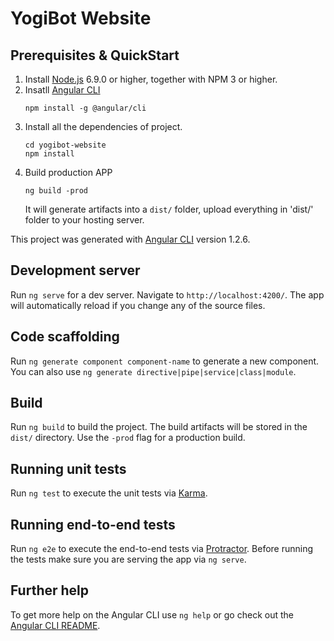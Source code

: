 # YogiBot Website

## Prerequisites & QuickStart
1. Install [Node.js](https://nodejs.org/en/) 6.9.0 or higher, together with NPM 3 or higher.
2. Insatll [Angular CLI](https://github.com/angular/angular-cli) 
    ```
    npm install -g @angular/cli
    ```
3. Install all the dependencies of project.
    ```
    cd yogibot-website
    npm install
    ```
4. Build production APP
    ```
    ng build -prod
    ```
    It will generate artifacts into a `dist/` folder, upload everything in 'dist/' folder to your hosting server.

This project was generated with [Angular CLI](https://github.com/angular/angular-cli) version 1.2.6.

## Development server

Run `ng serve` for a dev server. Navigate to `http://localhost:4200/`. The app will automatically reload if you change any of the source files.

## Code scaffolding

Run `ng generate component component-name` to generate a new component. You can also use `ng generate directive|pipe|service|class|module`.

## Build

Run `ng build` to build the project. The build artifacts will be stored in the `dist/` directory. Use the `-prod` flag for a production build.

## Running unit tests

Run `ng test` to execute the unit tests via [Karma](https://karma-runner.github.io).

## Running end-to-end tests

Run `ng e2e` to execute the end-to-end tests via [Protractor](http://www.protractortest.org/).
Before running the tests make sure you are serving the app via `ng serve`.

## Further help

To get more help on the Angular CLI use `ng help` or go check out the [Angular CLI README](https://github.com/angular/angular-cli/blob/master/README.md).
